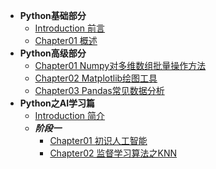 <!-- [click to main page.](README.md) -->
* **Python基础部分**
    * [Introduction 前言](Python/README.md)
    * [Chapter01 概述](Python/01概述/1.1.概述.md)
* **Python高级部分**
    * [Chapter01 Numpy对多维数组批量操作方法](Datascience/Datascience_1numpy.md)
    * [Chapter02 Matplotlib绘图工具](Datascience/Datascience_2matplotlib.md)
    * [Chapter03 Pandas常见数据分析](Datascience/Datascience_pandas.md)
* **Python之AI学习篇**
    * [Introduction 简介](AI_train/README.md)
    * ***阶段一***
      * [Chapter01 初识人工智能](AI_train/阶段1/01.初识人工智能.md)
      * [Chapter02 监督学习算法之KNN](./AI_train/阶段1/02.第一个监督学习算法KNN.md)
